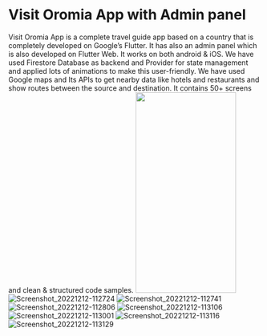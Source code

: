 # Visit Oromia App  with Admin panel
Visit Oromia App is a complete travel guide app based on a country that is completely developed on Google’s Flutter. It has also an admin panel which is also developed on Flutter Web. It works on both android & iOS. We have used Firestore Database as backend and Provider for state management and applied lots of animations to make this user-friendly. We have used Google maps and Its APIs to get nearby data like hotels and restaurants and show routes between the source and destination. It contains 50+ screens and clean & structured code samples.
<img src="https://user-images.githubusercontent.com/61195602/207001195-e218e639-2fbb-4d99-84ae-76bcb96e956b.jpg"  width="200" height="400" />
![Screenshot_20221212-112724](https://user-images.githubusercontent.com/61195602/207001196-3bd0b9fe-3894-43bd-b135-6baa59474abf.jpg)
![Screenshot_20221212-112741](https://user-images.githubusercontent.com/61195602/207001271-55b0ca6b-4dfa-40bb-8c87-bbcf0ec0c522.jpg)
![Screenshot_20221212-112806](https://user-images.githubusercontent.com/61195602/207001296-e6c6da7b-b336-4a19-bd7e-a53197556528.jpg)
![Screenshot_20221212-113106](https://user-images.githubusercontent.com/61195602/207001372-17f83a46-b901-4085-a38b-e92266644308.jpg)
![Screenshot_20221212-113001](https://user-images.githubusercontent.com/61195602/207001375-f28a965c-11f4-46cb-aa0f-a3ea1834c082.jpg)
![Screenshot_20221212-113116](https://user-images.githubusercontent.com/61195602/207001386-2190ca90-da49-44b2-9d76-3081dc19ecad.jpg)
![Screenshot_20221212-113129](https://user-images.githubusercontent.com/61195602/207001398-f3e9425e-e60c-4226-8200-65a904a46294.jpg)
